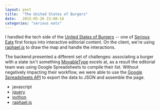 ```yaml
---
layout: post
title:  "The United States of Burgers"
date:   2015-05-26 23:08:18
categories: "serious eats"
---
```


I handled the tech side of the <a href="http://www.seriouseats.com/maps/united-states-of-burgers">United States of Burgers</a> -- one of <a href="http://www.seriouseats.com">Serious Eats</a> first forays into interactive editorial content.  On the client, we're using <a href="http://raphaeljs.com/">raphael.js</a> to draw the map and handle the interactions.

The backend presented a different set of challenges: associating a burger with a state isn't something <a href="https://movabletype.org/">MovableType</a> excels at, as a result the editorial team was using Google Spreadsheets to compile their list.  Without negatively impacting their workflow, we were able to use the <a href="https://developers.google.com/google-apps/spreadsheets/">Google Spreadsheets API</a> to export the data to JSON and assemble the page.

<ul>
  <li>javascript</li>
  <li><a href="http://jquery.com/">jquery</a></li>
  <li><a href="https://www.python.org/">python</a></li>
  <li><a href="http://raphaeljs.com/">raphael.js</a></li>
</ul>
